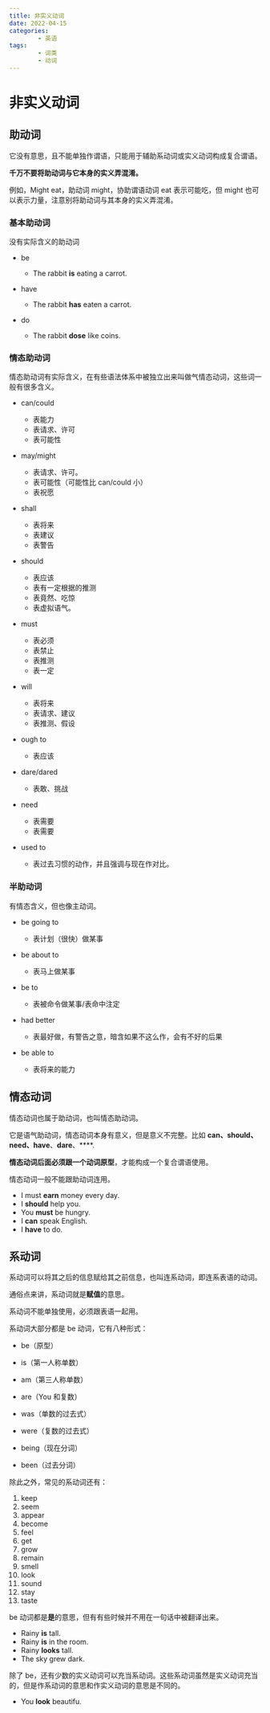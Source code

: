 ```yaml
---
title: 非实义动词
date: 2022-04-15
categories:
        - 英语
tags:
        - 词类
        - 动词
---
```


# 非实义动词

## 助动词

它没有意思，且不能单独作谓语，只能用于辅助系动词或实义动词构成复合谓语。

**千万不要将助动词与它本身的实义弄混淆。**

例如，Might eat，助动词 might，协助谓语动词 eat 表示可能吃，但 might 也可以表示力量，注意别将助动词与其本身的实义弄混淆。

### 基本助动词

没有实际含义的助动词

- be
     - The rabbit **is** eating a carrot.
- have

     - The rabbit **has** eaten a carrot.

- do
     - The rabbit **dose** like coins.

### 情态助动词

情态助动词有实际含义，在有些语法体系中被独立出来叫做气情态动词，这些词一般有很多含义。

- can/could

     - 表能力
     - 表请求、许可
     - 表可能性

- may/might

     - 表请求、许可。
     - 表可能性（可能性比 can/could 小）
     - 表祝愿

- shall

     - 表将来
     - 表建议
     - 表警告

- should

     - 表应该
     - 表有一定根据的推测
     - 表竟然、吃惊
     - 表虚拟语气。

- must

     - 表必须
     - 表禁止
     - 表推测
     - 表一定

- will

     - 表将来
     - 表请求、建议
     - 表推测、假设

- ough to

     - 表应该

- dare/dared

     - 表敢、挑战

- need

     - 表需要
     - 表需要

- used to
     - 表过去习惯的动作，并且强调与现在作对比。

### 半助动词

有情态含义，但也像主动词。

- be going to
     - 表计划（很快）做某事
- be about to
     - 表马上做某事
- be to

     - 表被命令做某事/表命中注定

- had better

     - 表最好做，有警告之意，暗含如果不这么作，会有不好的后果

- be able to
     - 表将来的能力

## 情态动词

情态动词也属于助动词，也叫情态助动词。

它是语气助动词，情态动词本身有意义，但是意义不完整。比如 **can、should、need、have**、**dare**、\*\*\*\*.

**情态动词后面必须跟一个动词原型**，才能构成一个复合谓语使用。

情态动词一般不能跟助动词连用。

- I must **earn** money every day.
- I **should** help you.
- You **must** be hungry.
- I **can** speak English.
- I **have** to do.

## 系动词

系动词可以将其之后的信息赋给其之前信息，也叫连系动词，即连系表语的动词。

通俗点来讲，系动词就是**赋值**的意思。

系动词不能单独使用，必须跟表语一起用。

系动词大部分都是 be 动词，它有八种形式：

- be（原型）

- is（第一人称单数）

- am（第三人称单数）

- are（You 和复数）

- was（单数的过去式）

- were（复数的过去式）

- being（现在分词）

- been（过去分词）

除此之外，常见的系动词还有：

1. keep
2. seem
3. appear
4. become
5. feel
6. get
7. grow
8. remain
9. smell
10. look
11. sound
12. stay
13. taste

be 动词都是**是**的意思，但有有些时候并不用在一句话中被翻译出来。

- Rainy **is** tall.
- Rainy **is** in the room.
- Rainy **looks** tall.
- The sky grew dark.

除了 be，还有少数的实义动词可以充当系动词。这些系动词虽然是实义动词充当的，但是作系动词的意思和作实义动词的意思是不同的。

- You **look** beautifu.
